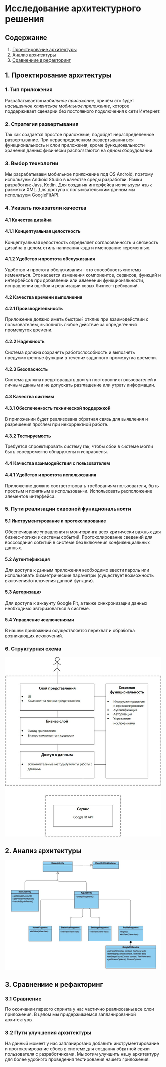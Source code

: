 # Исследование архитектурного решения
## Содержание
1. [Проектирование архитектуры](#design)
2. [Анализ архитектуры](#analysis)
3. [Сравнениие и рефакторинг](#conclusion)

## 1. <a name="design">Проектирование архитектуры</a>
### 1. Тип приложения
Разрабатывается <i>мобильное приложение</i>, причём это будет <i>насыщенное клиентское 
мобильное приложение</i>, которое поддерживает сценарии без постоянного подключения к сети Интернет.
### 2. Стратегия развертывания
Так как создается простое приложение, подойдет нераспределенное развертывание.
При нераспределенном развертывании вся функциональность и слои приложения, кроме 
функциональности хранения данных физически располагаются на одном оборудовании.
### 3. Выбор технологии
Мы разрабатываем мобильное приложение под OS Android, поэтому используем Android Studio в качестве среды разработки. Языки разработки: Java, Kotlin. Для создания интерфейса используем язык разметки XML. Для доступа к пользовательским данным мы используем GoogleFitAPI.
### 4. Указать показатели качества
#### 4.1 Качества дизайна  
#### 4.1.1 Концептуальная целостность  
Концептуальная целостность определяет согласованность и связность дизайна в целом, стиль написания кода и именование переменных.   
#### 4.1.2 Удобство и простота обслуживания  
Удобство и простота обслуживания – это способность системы изменяться. Это касается изменения компонентов, сервисов, функций и интерфейсов при добавлении или изменении функциональности, исправлении ошибок и реализации новых бизнес-требований.  
#### 4.2 Качества времени выполнения  
#### 4.2.1 Производительность  
Приложение должно иметь быстрый отклик при взаимодействии с пользователем, выполнять любое действие за определённый промежуток времени. 
#### 4.2.2 Надежность   
Система должна сохранять работоспособность и выполнять предусмотренные функции в течение заданного промежутка времени.  
#### 4.2.3 Безопасность   
Система должна предотвращать доступ посторонних пользователей к личным данным и не допускать разглашение или утрату информации.  
#### 4.3 Качества системы   
#### 4.3.1 Обеспеченность технической поддержкой   
В приложении будет реализована обратная связь для выявления и разрешения проблем при некорректной работе.  
#### 4.3.2 Тестируемость   
Требуется спроектировать систему так, чтобы сбои в системе могли быть своевременно обнаружены и исправлены.   
#### 4.4 Качества взаимодействия с пользователем   
#### 4.4.1 Удобство и простота использования   
Приложение должно соответствовать требованиям пользователя, быть простым и понятным в использовании. Использовать расположение элементов интерфейса.
### 5. Пути реализации сквозной функциональности
#### 5.1 Инструментирование и протоколирование
Обеспечивание управления и мониторинга всех критически важных для бизнес-логики и системы событий. Протоколирование сведений для воссоздания событий в системе без включения конфиденциальных данных. 
#### 5.2 Аутентификация
Для доступа к данным приложения необходимо ввести пароль или использовать биометрические параметры (существует возможность включения/отключения данной функции).  
#### 5.3 Авторизация
Для доступа к аккаунту Google Fit, а также синхронизации данных необходимо авторизоваться в системе.
#### 5.4 Управление исключениями 
В нашем приложении осуществляется перехват и обработка возникающих исключений.  
### 6. Структурная схема  
![Структурная схема](https://raw.githubusercontent.com/anyatsal/MakaoFit/master/Architecture/To%20Be.jpg) 

## 2. <a name="analysis">Анализ архитектуры</a> 
![Диаграмма классов](https://raw.githubusercontent.com/anyatsal/MakaoFit/master/Architecture/Class%20Diagram.jpg) 
  
## 3. <a name="conclusion">Сравнениие и рефакторинг</a>

### 3.1 Сравнение 
 По окончании первого спринта у нас частично реализованы все слои приложения. В целом мы придерживаемся запланированной архитектуры. 

### 3.2 Пути улучшения архитектуры
 На данный момент у нас запланировано добавить инструментирование и протоколирование сбоев в системе для создания обратной связи пользователя с разработчиками. Мы хотим улучшить нашу архитектуру для более удобного проведения тестирования нашего приложения. 
